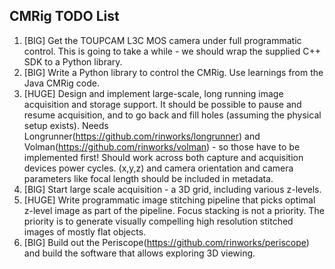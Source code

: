 ## CMRig TODO List
1. [BIG] Get the TOUPCAM L3C MOS camera under full programmatic control. This is going to take a while - we should wrap the supplied
   C++ SDK to a Python library. 
1. [BIG] Write a Python library to control the CMRig. Use learnings from the Java CMRig code.
1. [HUGE] Design and implement large-scale, long running image acquisition and storage support.
   It should be possible to pause and resume acquisition, and to go back and
   fill holes (assuming the physical setup exists). Needs Longrunner(<https://github.com/rinworks/longrunner>)
   and Volman(<https://github.com/rinworks/volman>) - so those have to be
   implemented first!  Should work across both capture and acquisition devices
   power cycles. (x,y,z) and camera orientation and camera parameters like
   focal length should be included in metadata.
1. [BIG] Start large scale acquisition - a 3D grid, including various z-levels.
1. [HUGE] Write programmatic image stitching pipeline that picks optimal
   z-level image as part of the pipeline. Focus stacking
   is not a priority. The priority is to generate visually compelling high resolution stitched images of mostly flat objects.
1. [BIG] Build out the Periscope(<https://github.com/rinworks/periscope>) and
   build the software that allows exploring 3D viewing.
